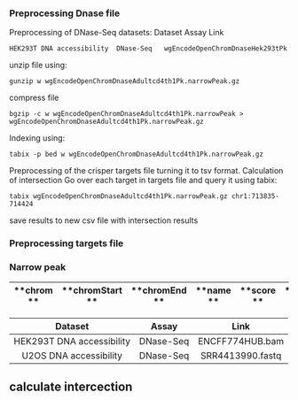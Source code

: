 ### Preprocessing Dnase file
Preprocessing of DNase-Seq datasets:
Dataset	Assay	Link

`HEK293T DNA accessibility	DNase-Seq	wgEncodeOpenChromDnaseHek293tPk `


unzip file using:

    gunzip w wgEncodeOpenChromDnaseAdultcd4th1Pk.narrowPeak.gz

compress file

    bgzip -c w wgEncodeOpenChromDnaseAdultcd4th1Pk.narrowPeak > wgEncodeOpenChromDnaseAdultcd4th1Pk.narrowPeak.gz

Indexing using:

    tabix -p bed w wgEncodeOpenChromDnaseAdultcd4th1Pk.narrowPeak.gz

Preprocessing of the crisper targets file turning it to tsv format.
Calculation of intersection
Go over each target in targets file and query it using tabix:

    tabix wgEncodeOpenChromDnaseAdultcd4th1Pk.narrowPeak.gz chr1:713835-714424
save results to new csv file with intersection results 

### Preprocessing targets file

### Narrow peak
                    
**chrom **|**chromStart **|**chromEnd **|**name **|**score **|**strand **|**upstrea **|**protospacer **|**PAM **|**downstream **|**signal\_value\_dnase**
:-----:|:-----:|:-----:|:-----:|:-----:|:-----:|:-----:|:-----:|:-----:|:-----:|:-----:


**Dataset**|**Assay**|**Link**
:-----:|:-----:|:-----:
HEK293T DNA accessibility|DNase-Seq|ENCFF774HUB.bam
U2OS DNA accessibility|DNase-Seq|SRR4413990.fastq

## calculate intercection
